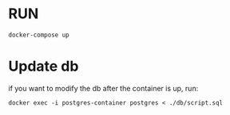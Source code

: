# RUN 
```shell
docker-compose up
```

# Update db
if you want to modify the db after the container is up, run:

```shell
docker exec -i postgres-container postgres < ./db/script.sql
```

